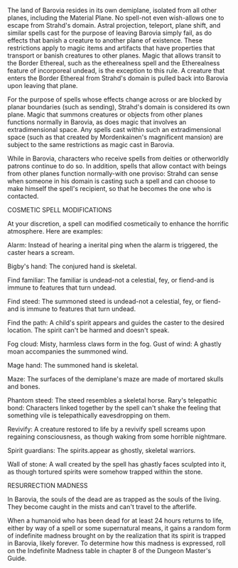 The land of Barovia resides in its own demiplane, isolated from all other planes, including the Material Plane. No spell-not even wish-allows one to escape from Strahd's domain. Astral projection, teleport, plane shift, and similar spells cast for the purpose of leaving Barovia simply fail, as do effects that banish a creature to another plane of existence. These restrictions apply to magic items and artifacts that have properties that transport or banish creatures to other planes. Magic that allows transit to the Border Ethereal, such as the etherealness spell and the Etherealness feature of incorporeal undead, is the exception to this rule. A creature that enters the Border Ethereal from Strahd's domain is pulled back into Barovia upon leaving that plane.

For the purpose of spells whose effects change across or are blocked by planar boundaries (such as sending), Strahd's domain is considered its own plane. Magic that summons creatures or objects from other planes functions normally in Barovia, as does magic that involves an extradimensional space. Any spells cast within such an extradimensional space (such as that created by Mordenkainen's magnificent mansion) are subject to the same restrictions as magic cast in Barovia.

While in Barovia, characters who receive spells from deities or otherworldly patrons continue to do so. In addition, spells that allow contact with beings from other planes function normally-with one proviso: Strahd can sense when someone in his domain is casting such a spell and can choose to make himself the spell's recipient, so that he becomes the one who is contacted.

COSMETIC SPELL MODIFICATIONS

At your discretion, a spell can modified cosmeticaily to enhance the horrific atmosphere. Here are examples:

Alarm: Instead of hearing a inerital ping when the alarm is triggered, the caster hears a scream.

Bigby's hand: The conjured hand is skeletal.

Find familiar: The familiar is undead-not a celestial, fey, or fiend-and is immune to features that turn undead.

Find steed: The summoned steed is undead-not a celestial, fey, or fiend-and is immune to features that turn undead.

Find the path: A child's spirit appears and guides the caster to the desired location. The spirit can't be harmed and doesn't speak.

Fog cloud: Misty, harmless claws form in the fog. Gust of wind: A ghastly moan accompanies the summoned wind.

Mage hand: The summoned hand is skeletal.  

Maze: The surfaces of the demiplane's maze are made of mortared skulls and bones.

Phantom steed: The steed resembles a skeletal horse. Rary's telepathic bond: Characters linked together by the spell can't shake the feeling that something vile is telepathically eavesdropping on them.

Revivify: A creature restored to life by a revivify spell screams upon regaining consciousness, as though waking from some horrible nightmare.

Spirit guardians: The spirits.appear as ghostly, skeletal warriors.

Wall of stone: A wall created by the spell has ghastly faces sculpted into it, as though tortured spirits were somehow trapped within the stone.

RESURRECTION MADNESS

In Barovia, the souls of the dead are as trapped as the souls of the living. They become caught in the mists and can't travel to the afterlife.

When a humanoid who has been dead for at least 24 hours returns to life, either by way of a spell or some supernatural means, it gains a random form of indefinite madness brought on by the realization that its spirit is trapped in Barovia, likely forever. To determine how this madness is expressed, roll on the Indefinite Madness table in chapter 8 of the Dungeon Master's Guide.